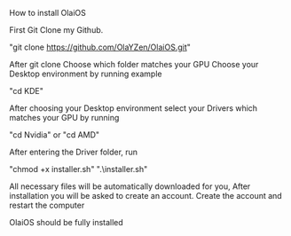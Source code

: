 How to install OlaiOS

First Git Clone my Github.

"git clone https://github.com/OlaYZen/OlaiOS.git"

After git clone Choose which folder matches your GPU
Choose your Desktop environment by running example

"cd KDE"

After choosing your Desktop environment select your Drivers which matches your GPU by running

"cd Nvidia" or "cd AMD"


After entering the Driver folder, run

"chmod +x installer.sh"
".\installer.sh"

All necessary files will be automatically downloaded for you,
After installation you will be asked to create an account. Create the account and restart the computer

OlaiOS should be fully installed
